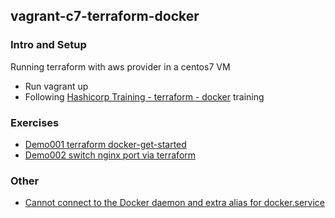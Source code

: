 ## vagrant-c7-terraform-docker

### Intro and Setup

Running terraform with aws provider in a centos7 VM
* Run vagrant up
* Following [Hashicorp Training - terraform - docker](https://learn.hashicorp.com/collections/terraform/docker-get-started) training

### Exercises

* [Demo001 terraform docker-get-started](docs/Demo001-terraform-docker-get-started.md)
* [Demo002 switch nginx port via terraform](docs/Demo002-switch-nginx-port-via-terraform.md)


### Other

* [Cannot connect to the Docker daemon and extra alias for docker.service](docs/Other001-docker-daemon-and-extra-alias.md)


